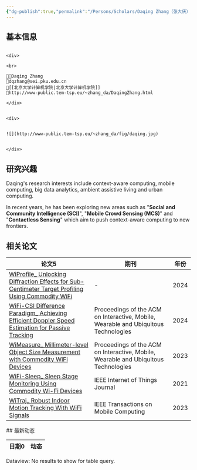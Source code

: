 ```yaml
---
{"dg-publish":true,"permalink":"/Persons/Scholars/Daqing Zhang（张大庆）/","title":"Professor","tags":["scholar"]}
---
```


## 基本信息
````ad-flex

<div>

<br>

🧑‍🔬Daqing Zhang
📮dqzhang@sei.pku.edu.cn
🏫[[北京大学计算机学院|北京大学计算机学院]]
🔗http://www-public.tem-tsp.eu/~zhang_da/DaqingZhang.html

</div>


<div>


![](http://www-public.tem-tsp.eu/~zhang_da/fig/daqing.jpg)


</div>

````
## 研究兴趣
Daqing's research interests include context-aware computing, mobile computing, big data analytics, ambient assistive living and urban computing.

In recent years, he has been exploring new areas such as "**Social and Community Intelligence (SCI)**", "**Mobile Crowd Sensing (MCS)**" and "**Contactless Sensing**" which aim to push context-aware computing to new frontiers.

## 相关论文
<div><table class="dataview table-view-table"><thead class="table-view-thead"><tr class="table-view-tr-header"><th class="table-view-th"><span>论文</span><span class="dataview small-text">5</span></th><th class="table-view-th"><span>期刊</span></th><th class="table-view-th"><span>年份</span></th></tr></thead><tbody class="table-view-tbody"><tr><td><span><a data-tooltip-position="top" aria-label="Inputs/Zotero/WiProfile_ Unlocking Diffraction Effects for Sub-Centimeter Target Profiling Using Commodity WiFi.md" data-href="Inputs/Zotero/WiProfile_ Unlocking Diffraction Effects for Sub-Centimeter Target Profiling Using Commodity WiFi.md" href="Inputs/Zotero/WiProfile_ Unlocking Diffraction Effects for Sub-Centimeter Target Profiling Using Commodity WiFi.md" class="internal-link" target="_blank" rel="noopener">WiProfile_ Unlocking Diffraction Effects for Sub-Centimeter Target Profiling Using Commodity WiFi</a></span></td><td><span>-</span></td><td>2024</td></tr><tr><td><span><a data-tooltip-position="top" aria-label="Inputs/Zotero/WiFi-CSI Difference Paradigm_ Achieving Efficient Doppler Speed Estimation for Passive Tracking.md" data-href="Inputs/Zotero/WiFi-CSI Difference Paradigm_ Achieving Efficient Doppler Speed Estimation for Passive Tracking.md" href="Inputs/Zotero/WiFi-CSI Difference Paradigm_ Achieving Efficient Doppler Speed Estimation for Passive Tracking.md" class="internal-link" target="_blank" rel="noopener">WiFi-CSI Difference Paradigm_ Achieving Efficient Doppler Speed Estimation for Passive Tracking</a></span></td><td><span>Proceedings of the ACM on Interactive, Mobile, Wearable and Ubiquitous Technologies</span></td><td>2024</td></tr><tr><td><span><a data-tooltip-position="top" aria-label="Inputs/Zotero/WiMeasure_ Millimeter-level Object Size Measurement with Commodity WiFi Devices.md" data-href="Inputs/Zotero/WiMeasure_ Millimeter-level Object Size Measurement with Commodity WiFi Devices.md" href="Inputs/Zotero/WiMeasure_ Millimeter-level Object Size Measurement with Commodity WiFi Devices.md" class="internal-link" target="_blank" rel="noopener">WiMeasure_ Millimeter-level Object Size Measurement with Commodity WiFi Devices</a></span></td><td><span>Proceedings of the ACM on Interactive, Mobile, Wearable and Ubiquitous Technologies</span></td><td>2023</td></tr><tr><td><span><a data-tooltip-position="top" aria-label="Inputs/Zotero/WiFi-Sleep_ Sleep Stage Monitoring Using Commodity Wi-Fi Devices.md" data-href="Inputs/Zotero/WiFi-Sleep_ Sleep Stage Monitoring Using Commodity Wi-Fi Devices.md" href="Inputs/Zotero/WiFi-Sleep_ Sleep Stage Monitoring Using Commodity Wi-Fi Devices.md" class="internal-link" target="_blank" rel="noopener">WiFi-Sleep_ Sleep Stage Monitoring Using Commodity Wi-Fi Devices</a></span></td><td><span>IEEE Internet of Things Journal</span></td><td>2021</td></tr><tr><td><span><a data-tooltip-position="top" aria-label="Inputs/Zotero/WiTraj_ Robust Indoor Motion Tracking With WiFi Signals.md" data-href="Inputs/Zotero/WiTraj_ Robust Indoor Motion Tracking With WiFi Signals.md" href="Inputs/Zotero/WiTraj_ Robust Indoor Motion Tracking With WiFi Signals.md" class="internal-link" target="_blank" rel="noopener">WiTraj_ Robust Indoor Motion Tracking With WiFi Signals</a></span></td><td><span>IEEE Transactions on Mobile Computing</span></td><td>2023</td></tr></tbody></table></div>
## 最新动态
<div><table class="dataview table-view-table"><thead class="table-view-thead"><tr class="table-view-tr-header"><th class="table-view-th"><span>日期</span><span class="dataview small-text">0</span></th><th class="table-view-th"><span>动态</span></th></tr></thead><tbody class="table-view-tbody"></tbody></table><div class="dataview dataview-error-box"><p class="dataview dataview-error-message">Dataview: No results to show for table query.</p></div></div>
